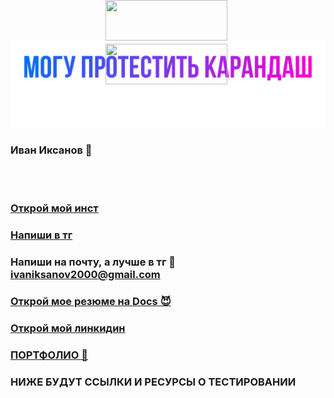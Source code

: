![Header](https://github.com/IvanIksanov/ivaniksanov/blob/main/IMG_1538.PNG)
### Иван Иксанов 👋
<a rel="nofollow noopener noreferrer" href="https://t.me/evanovnew" target="_blank"><img rel="nofollow" src="https://i.ibb.co/tDPZfqM/IMG-5878.png" style="opacity: 1;position:fixed;left:380px;top:0px ;width:195px;height:65px;border-square: 100px 100px 100px 100px ;" target="_blank"><br></a>
<a rel="nofollow noopener noreferrer" href="https://www.instagram.com/eeevanofff/" target="_blank"><img rel="nofollow" src="https://i.ibb.co/sKPQb7s/IMG-2499.png" style="opacity: 1;position:fixed;left:380px;top:70px ;width:195px;height:65px;border-square: 100px 100px 100px 100px ;" target="_blank"><br></a>
### [Открой мой инст](https://instagram.com/eeevanofff)
### [Напиши в тг](https://t.me/evanovnew)
### Напиши на почту, а лучше в тг 💩 ivaniksanov2000@gmail.com
### [Открой мое резюме на Docs 😈](https://docs.google.com/document/d/1HRhtAmWjqkDpU7Tl_bUSwl8JZkZJrTy3cRrkINeLbnQ/edit?usp=sharing)
### [Открой мой линкидин](https://www.linkedin.com/in/ivan-iksanov-765794229/)
### [ПОРТФОЛИО 👾](https://drive.google.com/drive/folders/1tzLY46qKzsIftwOoA00wwULfRxo6GY-D?usp=sharing)

### НИЖЕ БУДУТ ССЫЛКИ И РЕСУРСЫ О ТЕСТИРОВАНИИ

